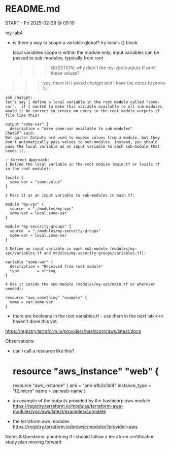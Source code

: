 README.md
==============================================
START  - Fri 2025-02-28 @ 09:19

my-lab4

- is there a way to scope a variable global?		try locals {} block

	local variables scope is within the module only;
	input variables can be passed to sub-modules, typically from root

	>>> QUESTION: why didn't the my-vpc/outputs.tf print these values?

>>> yes, there is!  i asked chatgpt and i have the notes to prove it:


	ask chatgpt:
	let's say I define a local variable in the root module called "some-var".  if I wanted to make this variable available to all sub-modules, would it be correct to create an entry in the root module outputs.tf file like this?

	output "some-var" {
	  description = "make some-var available to sub-modules"
	ChatGPT said:
	Not quite! Outputs are used to expose values from a module, but they don't automatically pass values to sub-modules. Instead, you should pass the local variable as an input variable to each sub-module that needs it.

	✅ Correct Approach:
	1 Define the local variable in the root module (main.tf or locals.tf in the root module):

	locals {
	  some-var = "some-value"
	}

	2 Pass it as an input variable to sub-modules in main.tf:

	module "my-vpc" {
	  source  = "./modules/my-vpc"
	  some-var = local.some-var
	}

	module "my-security-groups" {
	  source  = "./modules/my-security-groups"
	  some-var = local.some-var
	}

	3 Define an input variable in each sub-module (modules/my-vpc/variables.tf and modules/my-security-groups/variables.tf):

	variable "some-var" {
	  description = "Received from root module"
	  type        = string
	}

	4 Use it inside the sub-module (modules/my-vpc/main.tf or wherever needed):

	resource "aws_something" "example" {
	  name = var.some-var
	}

- there are booleans in the root variables.tf - use them in the next lab	<<< haven't done this yet.


https://registry.terraform.io/providers/hashicorp/aws/latest/docs



Observations:

- can i call a resource like this?

	# resource "aws_instance" "web" {
	resource "aws_instance" {
	  ami           = "ami-a1b2c3d4"
	  instance_type = "t2.micro"
	  name          = var.web-name
	}

- an example of the outputs provided by the hashicorp aws module
https://registry.terraform.io/modules/terraform-aws-modules/vpc/aws/latest/examples/complete

- the terraform aws modules
https://registry.terraform.io/browse/modules?provider=aws


Notes & Questions:
	pondering if I should follow a terraform certification study plan moving forward

